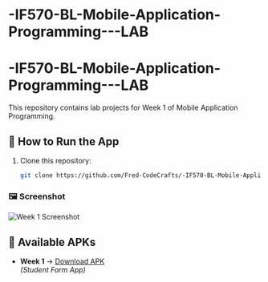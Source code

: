 ﻿# -IF570-BL-Mobile-Application-Programming---LAB
# -IF570-BL-Mobile-Application-Programming---LAB

This repository contains lab projects for Week 1 of Mobile Application Programming.

## 🚀 How to Run the App
1. Clone this repository:
   ```bash
   git clone https://github.com/Fred-CodeCrafts/-IF570-BL-Mobile-Application-Programming---LAB.git
### 🖼️ Screenshot
![Week 1 Screenshot](ss%20map%20week%201.png)


## 📂 Available APKs

- **Week 1** → [Download APK](app-debug.apk)  
  *(Student Form App)*  

